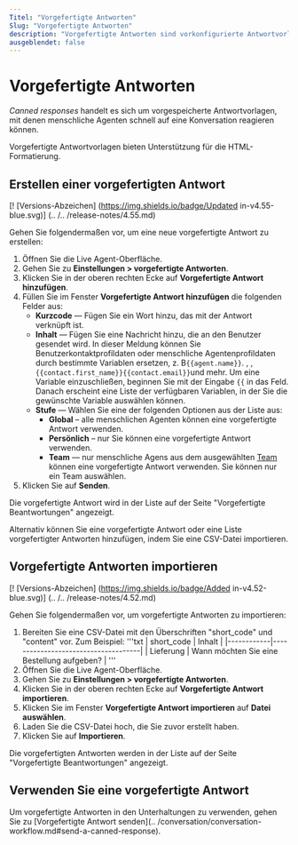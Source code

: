 ```yaml
---
Titel: "Vorgefertigte Antworten"
Slug: "Vorgefertigte Antworten"
description: "Vorgefertigte Antworten sind vorkonfigurierte Antwortvorlagen, die menschlichen Agenten helfen, während eines Gesprächs schnell zu reagieren. Diese Vorlagen unterstützen die HTML-Formatierung und ermöglichen so benutzerdefinierte und effiziente Antworten."
ausgeblendet: false
---
```


# Vorgefertigte Antworten

_Canned responses_ handelt es sich um vorgespeicherte Antwortvorlagen, mit denen menschliche Agenten schnell auf eine Konversation reagieren können.

Vorgefertigte Antwortvorlagen bieten Unterstützung für die HTML-Formatierung.

## Erstellen einer vorgefertigten Antwort

[! [Versions-Abzeichen] (https://img.shields.io/badge/Updated in-v4.55-blue.svg)] (.. /.. /release-notes/4.55.md)

Gehen Sie folgendermaßen vor, um eine neue vorgefertigte Antwort zu erstellen:

1. Öffnen Sie die Live Agent-Oberfläche.
2. Gehen Sie zu **Einstellungen > vorgefertigte Antworten**.
3. Klicken Sie in der oberen rechten Ecke auf **Vorgefertigte Antwort hinzufügen**.
4. Füllen Sie im Fenster **Vorgefertigte Antwort hinzufügen** die folgenden Felder aus:
    - **Kurzcode** — Fügen Sie ein Wort hinzu, das mit der Antwort verknüpft ist.
    - **Inhalt** — Fügen Sie eine Nachricht hinzu, die an den Benutzer gesendet wird. In dieser Meldung können Sie Benutzerkontaktprofildaten oder menschliche Agentenprofildaten durch bestimmte Variablen ersetzen, z. B<code>&lcub;&lcub;agent.name&rcub;&rcub;</code>. , , <code>&lcub;&lcub;contact.first_name&rcub;&rcub;</code><code>&lcub;&lcub;contact.email&rcub;&rcub;</code>und mehr. Um eine Variable einzuschließen, beginnen Sie mit der Eingabe <code>&lcub;&lcub;</code> in das Feld. Danach erscheint eine Liste der verfügbaren Variablen, in der Sie die gewünschte Variable auswählen können.
    - **Stufe** — Wählen Sie eine der folgenden Optionen aus der Liste aus:
        - **Global** – alle menschlichen Agenten können eine vorgefertigte Antwort verwenden.
        - **Persönlich** – nur Sie können eine vorgefertigte Antwort verwenden.
        - **Team** — nur menschliche Agens aus dem ausgewählten [Team](teams.md) können eine vorgefertigte Antwort verwenden. Sie können nur ein Team auswählen.
5. Klicken Sie auf **Senden**.

Die vorgefertigte Antwort wird in der Liste auf der Seite "Vorgefertigte Beantwortungen" angezeigt.

Alternativ können Sie eine vorgefertigte Antwort oder eine Liste vorgefertigter Antworten hinzufügen, indem Sie eine CSV-Datei importieren.

## Vorgefertigte Antworten importieren

[! [Versions-Abzeichen] (https://img.shields.io/badge/Added in-v4.52-blue.svg)] (.. /.. /release-notes/4.52.md)

Gehen Sie folgendermaßen vor, um vorgefertigte Antworten zu importieren:

1. Bereiten Sie eine CSV-Datei mit den Überschriften "short_code" und "content" vor. Zum Beispiel:
   '''txt
    | short_code | Inhalt |
    |------------|-------------------------------------|
    | Lieferung | Wann möchten Sie eine Bestellung aufgeben? |
   '''
2. Öffnen Sie die Live Agent-Oberfläche. 
3. Gehen Sie zu **Einstellungen > vorgefertigte Antworten**. 
4. Klicken Sie in der oberen rechten Ecke auf **Vorgefertigte Antwort importieren**.
5. Klicken Sie im Fenster **Vorgefertigte Antwort importieren** auf **Datei auswählen**.
6. Laden Sie die CSV-Datei hoch, die Sie zuvor erstellt haben.
7. Klicken Sie auf **Importieren**.

Die vorgefertigten Antworten werden in der Liste auf der Seite "Vorgefertigte Beantwortungen" angezeigt. 

## Verwenden Sie eine vorgefertigte Antwort

Um vorgefertigte Antworten in den Unterhaltungen zu verwenden, gehen Sie zu [Vorgefertigte Antwort senden](.. /conversation/conversation-workflow.md#send-a-canned-response).